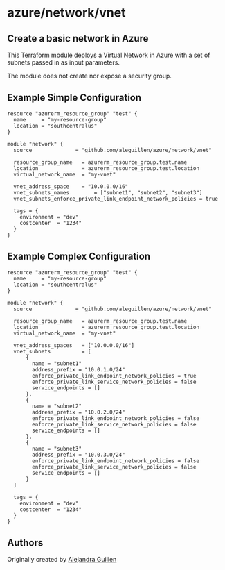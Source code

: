 # azure/network/vnet

## Create a basic network in Azure

This Terraform module deploys a Virtual Network in Azure with a set of subnets passed in as input parameters.

The module does not create nor expose a security group. 

## Example Simple Configuration
```hcl
resource "azurerm_resource_group" "test" {
  name     = "my-resource-group"
  location = "southcentralus"
}

module "network" {
  source              = "github.com/aleguillen/azure/network/vnet"

  resource_group_name   = azurerm_resource_group.test.name
  location              = azurerm_resource_group.test.location
  virtual_network_name  = "my-vnet"

  vnet_address_space    = "10.0.0.0/16"
  vnet_subnets_names        = ["subnet1", "subnet2", "subnet3"]
  vnet_subnets_enforce_private_link_endpoint_network_policies = true

  tags = {
    environment = "dev"
    costcenter  = "1234"
  }
}
```

## Example Complex Configuration
```hcl
resource "azurerm_resource_group" "test" {
  name     = "my-resource-group"
  location = "southcentralus"
}

module "network" {
  source              = "github.com/aleguillen/azure/network/vnet"

  resource_group_name   = azurerm_resource_group.test.name
  location              = azurerm_resource_group.test.location
  virtual_network_name  = "my-vnet"

  vnet_address_spaces   = ["10.0.0.0/16"]
  vnet_subnets          = [
      {
        name = "subnet1"
        address_prefix = "10.0.1.0/24"
        enforce_private_link_endpoint_network_policies = true
        enforce_private_link_service_network_policies = false
        service_endpoints = []
      },
      {
        name = "subnet2"
        address_prefix = "10.0.2.0/24"
        enforce_private_link_endpoint_network_policies = false
        enforce_private_link_service_network_policies = false
        service_endpoints = []
      },
      {
        name = "subnet3"
        address_prefix = "10.0.3.0/24"
        enforce_private_link_endpoint_network_policies = false
        enforce_private_link_service_network_policies = false
        service_endpoints = []
      }
  ]

  tags = {
    environment = "dev"
    costcenter  = "1234"
  }
}

```

## Authors

Originally created by [Alejandra Guillen](http://github.com/aleguillen)
